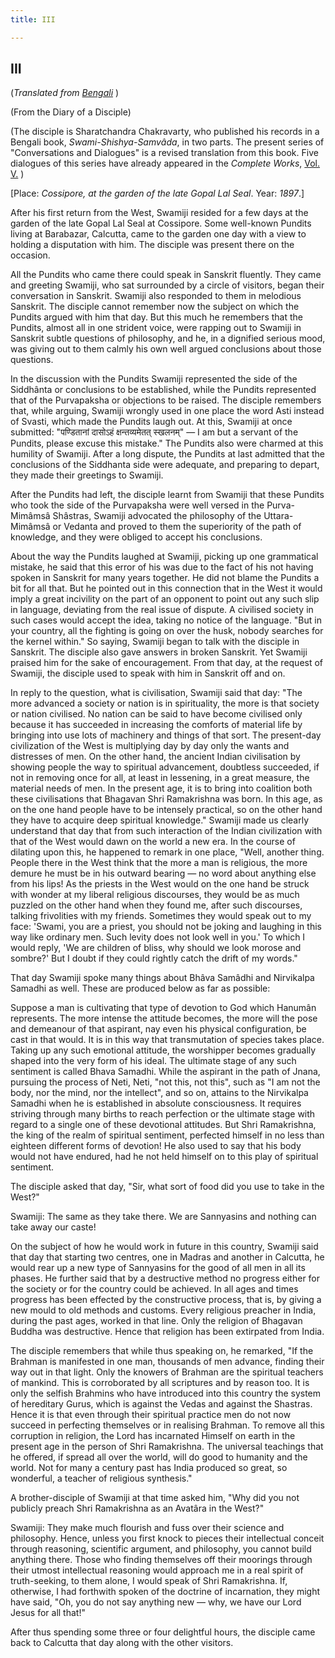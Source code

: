 ```yaml
---
title: III

---
```





  

## III

(*Translated from [Bengali](swami_shishya_03.pdf)* )

(From the Diary of a Disciple)

(The disciple is Sharatchandra Chakravarty, who published his records in
a Bengali book, *Swami-Shishya-Samvâda*, in two parts. The present
series of "Conversations and Dialogues" is a revised translation from
this book. Five dialogues of this series have already appeared in the
*Complete Works*, [Vol.
V.](../../volume_5/conversations_and_dialogues/xi_xv_from_the_diary_of_a_disciple.htm)
)

\[Place: *Cossipore, at the garden of the late Gopal Lal Seal*. Year:
*1897*.\]

After his first return from the West, Swamiji resided for a few days at
the garden of the late Gopal Lal Seal at Cossipore. Some well-known
Pundits living at Barabazar, Calcutta, came to the garden one day with a
view to holding a disputation with him. The disciple was present there
on the occasion.

All the Pundits who came there could speak in Sanskrit fluently. They
came and greeting Swamiji, who sat surrounded by a circle of visitors,
began their conversation in Sanskrit. Swamiji also responded to them in
melodious Sanskrit. The disciple cannot remember now the subject on
which the Pundits argued with him that day. But this much he remembers
that the Pundits, almost all in one strident voice, were rapping out to
Swamiji in Sanskrit subtle questions of philosophy, and he, in a
dignified serious mood, was giving out to them calmly his own well
argued conclusions about those questions.

In the discussion with the Pundits Swamiji represented the side of the
Siddhânta or conclusions to be established, while the Pundits
represented that of the Purvapaksha or objections to be raised. The
disciple remembers that, while arguing, Swamiji wrongly used in one
place the word Asti instead of Svasti, which made the Pundits laugh out.
At this, Swamiji at once submitted: "पण्डितानां दासोऽहं क्षन्तव्यमेतत्
स्खलनम्" — I am but a servant of the Pundits, please excuse this
mistake." The Pundits also were charmed at this humility of Swamiji.
After a long dispute, the Pundits at last admitted that the conclusions
of the Siddhanta side were adequate, and preparing to depart, they made
their greetings to Swamiji.

After the Pundits had left, the disciple learnt from Swamiji that these
Pundits who took the side of the Purvapaksha were well versed in the
Purva-Mimâmsâ Shâstras, Swamiji advocated the philosophy of the
Uttara-Mimâmsâ or Vedanta and proved to them the superiority of the path
of knowledge, and they were obliged to accept his conclusions.

About the way the Pundits laughed at Swamiji, picking up one grammatical
mistake, he said that this error of his was due to the fact of his not
having spoken in Sanskrit for many years together. He did not blame the
Pundits a bit for all that. But he pointed out in this connection that
in the West it would imply a great incivility on the part of an opponent
to point out any such slip in language, deviating from the real issue of
dispute. A civilised society in such cases would accept the idea, taking
no notice of the language. "But in your country, all the fighting is
going on over the husk, nobody searches for the kernel within." So
saying, Swamiji began to talk with the disciple in Sanskrit. The
disciple also gave answers in broken Sanskrit. Yet Swamiji praised him
for the sake of encouragement. From that day, at the request of Swamiji,
the disciple used to speak with him in Sanskrit off and on.

In reply to the question, what is civilisation, Swamiji said that day:
"The more advanced a society or nation is in spirituality, the more is
that society or nation civilised. No nation can be said to have become
civilised only because it has succeeded in increasing the comforts of
material life by bringing into use lots of machinery and things of that
sort. The present-day civilization of the West is multiplying day by day
only the wants and distresses of men. On the other hand, the ancient
Indian civilisation by showing people the way to spiritual advancement,
doubtless succeeded, if not in removing once for all, at least in
lessening, in a great measure, the material needs of men. In the present
age, it is to bring into coalition both these civilisations that
Bhagavan Shri Ramakrishna was born. In this age, as on the one hand
people have to be intensely practical, so on the other hand they have to
acquire deep spiritual knowledge." Swamiji made us clearly understand
that day that from such interaction of the Indian civilization with that
of the West would dawn on the world a new era. In the course of dilating
upon this, he happened to remark in one place, "Well, another thing.
People there in the West think that the more a man is religious, the
more demure he must be in his outward bearing — no word about anything
else from his lips! As the priests in the West would on the one hand be
struck with wonder at my liberal religious discourses, they would be as
much puzzled on the other hand when they found me, after such
discourses, talking frivolities with my friends. Sometimes they would
speak out to my face: 'Swami, you are a priest, you should not be joking
and laughing in this way like ordinary men. Such levity does not look
well in you.' To which I would reply, 'We are children of bliss, why
should we look morose and sombre?' But I doubt if they could rightly
catch the drift of my words."

That day Swamiji spoke many things about Bhâva Samâdhi and Nirvikalpa
Samadhi as well. These are produced below as far as possible:

Suppose a man is cultivating that type of devotion to God which Hanumân
represents. The more intense the attitude becomes, the more will the
pose and demeanour of that aspirant, nay even his physical
configuration, be cast in that would. It is in this way that
transmutation of species takes place. Taking up any such emotional
attitude, the worshipper becomes gradually shaped into the very form of
his ideal. The ultimate stage of any such sentiment is called Bhava
Samadhi. While the aspirant in the path of Jnana, pursuing the process
of Neti, Neti, "not this, not this", such as "I am not the body, nor the
mind, nor the intellect", and so on, attains to the Nirvikalpa Samadhi
when he is established in absolute consciousness. It requires striving
through many births to reach perfection or the ultimate stage with
regard to a single one of these devotional attitudes. But Shri
Ramakrishna, the king of the realm of spiritual sentiment, perfected
himself in no less than eighteen different forms of devotion! He also
used to say that his body would not have endured, had he not held
himself on to this play of spiritual sentiment.

The disciple asked that day, "Sir, what sort of food did you use to take
in the West?"

Swamiji: The same as they take there. We are Sannyasins and nothing can
take away our caste!

On the subject of how he would work in future in this country, Swamiji
said that day that starting two centres, one in Madras and another in
Calcutta, he would rear up a new type of Sannyasins for the good of all
men in all its phases. He further said that by a destructive method no
progress either for the society or for the country could be achieved. In
all ages and times progress has been effected by the constructive
process, that is, by giving a new mould to old methods and customs.
Every religious preacher in India, during the past ages, worked in that
line. Only the religion of Bhagavan Buddha was destructive. Hence that
religion has been extirpated from India.

The disciple remembers that while thus speaking on, he remarked, "If the
Brahman is manifested in one man, thousands of men advance, finding
their way out in that light. Only the knowers of Brahman are the
spiritual teachers of mankind. This is corroborated by all scriptures
and by reason too. It is only the selfish Brahmins who have introduced
into this country the system of hereditary Gurus, which is against the
Vedas and against the Shastras. Hence it is that even through their
spiritual practice men do not now succeed in perfecting themselves or in
realising Brahman. To remove all this corruption in religion, the Lord
has incarnated Himself on earth in the present age in the person of Shri
Ramakrishna. The universal teachings that he offered, if spread all over
the world, will do good to humanity and the world. Not for many a
century past has India produced so great, so wonderful, a teacher of
religious synthesis."

A brother-disciple of Swamiji at that time asked him, "Why did you not
publicly preach Shri Ramakrishna as an Avatâra in the West?"

Swamiji: They make much flourish and fuss over their science and
philosophy. Hence, unless you first knock to pieces their intellectual
conceit through reasoning, scientific argument, and philosophy, you
cannot build anything there. Those who finding themselves off their
moorings through their utmost intellectual reasoning would approach me
in a real spirit of truth-seeking, to them alone, I would speak of Shri
Ramakrishna. If, otherwise, I had forthwith spoken of the doctrine of
incarnation, they might have said, "Oh, you do not say anything new —
why, we have our Lord Jesus for all that!"

After thus spending some three or four delightful hours, the disciple
came back to Calcutta that day along with the other visitors.


